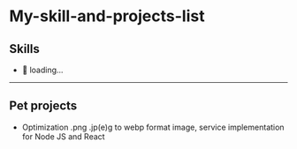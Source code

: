 # My-skill-and-projects-list
## Skills
- 👾 loading...
***
## Pet projects
- Optimization .png .jp(e)g to webp format image, service implementation for Node JS and React
